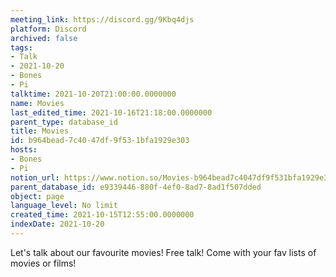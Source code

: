 ```yaml
---
meeting_link: https://discord.gg/9Kbq4djs
platform: Discord
archived: false
tags:
- Talk
- 2021-10-20
- Bones
- Pi
talktime: 2021-10-20T21:00:00.0000000
name: Movies
last_edited_time: 2021-10-16T21:18:00.0000000
parent_type: database_id
title: Movies
id: b964bead-7c40-47df-9f53-1bfa1929e303
hosts:
- Bones
- Pi
notion_url: https://www.notion.so/Movies-b964bead7c4047df9f531bfa1929e303
parent_database_id: e9339446-880f-4ef0-8ad7-8ad1f507dded
object: page
language_level: No limit
created_time: 2021-10-15T12:55:00.0000000
indexDate: 2021-10-20
---
```


Let's talk about our favourite movies!
Free talk! Come with your fav lists of movies or films!


